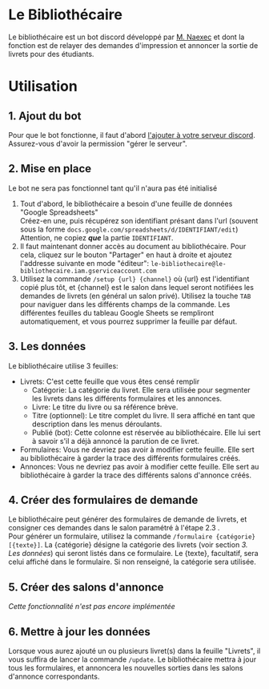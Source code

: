 # Le Bibliothécaire
Le bibliothécaire est un bot discord développé par [M. Naexec](http://m-naexec.duckdns.org) et dont la fonction est de relayer des demandes d'impression et annoncer la sortie de livrets pour des étudiants.

# Utilisation
## 1. Ajout du bot
Pour que le bot fonctionne, il faut d'abord [l'ajouter à votre serveur discord](https://discord.com/oauth2/authorize?client_id=874209950853922856&permissions=67584&scope=bot%20applications.commands). Assurez-vous d'avoir la permission "gérer le serveur".

## 2. Mise en place
Le bot ne sera pas fonctionnel tant qu'il n'aura pas été initialisé  
1. Tout d'abord, le bibliothécaire a besoin d'une feuille de données "Google Spreadsheets"  
   Créez-en une, puis récupérez son identifiant présant dans l'url (souvent sous la forme `docs.google.com/spreadsheets/d/IDENTIFIANT/edit`)
   Attention, ne copiez ***que*** la partie `IDENTIFIANT`.  
2. Il faut maintenant donner accès au document au bibliothécaire. Pour cela, cliquez sur le bouton "Partager" en haut à droite et ajoutez l'addresse suivante en mode "éditeur": `le-bibliothecaire@le-bibliothecaire.iam.gserviceaccount.com`  
3. Utilisez la commande `/setup {url} {channel}` où {url} est l'identifiant copié plus tôt, et {channel} est le salon dans lequel seront notifiées les demandes de livrets (en général un salon privé). Utilisez la touche `TAB` pour naviguer dans les différents champs de la commande. Les différentes feuilles du tableau Google Sheets se rempliront automatiquement, et vous pourrez supprimer la feuille par défaut.

## 3. Les données
Le bibliothécaire utilise 3 feuilles:
 - Livrets: C'est cette feuille que vous êtes censé remplir
   - Catégorie: La catégorie du livret. Elle sera utilisée pour segmenter les livrets dans les différents formulaires et les annonces.
   - Livre: Le titre du livre ou sa référence brève.
   - Titre (optionnel): Le titre complet du livre. Il sera affiché en tant que description dans les menus déroulants.
   - Publié (bot): Cette colonne est réservée au bibliothécaire. Elle lui sert à savoir s'il a déjà annoncé la parution de ce livret.
 - Formulaires: Vous ne devriez pas avoir à modifier cette feuille. Elle sert au bibliothécaire à garder la trace des différents formulaires créés.
 - Annonces: Vous ne devriez pas avoir à modifier cette feuille. Elle sert au bibliothécaire à garder la trace des différents salons d'annonce créés.

## 4. Créer des formulaires de demande
Le bibliothécaire peut générer des formulaires de demande de livrets, et consigner ces demandes dans le salon paramétré à l'étape 2.3 .  
Pour générer un formulaire, utilisez la commande `/formulaire {catégorie} [{texte}]`. La {catégorie} désigne la catégorie des livrets (voir section *3. Les données*) qui seront listés dans ce formulaire. Le {texte}, facultatif, sera celui affiché dans le formulaire. Si non renseigné, la catégorie sera utilisée.

## 5. Créer des salons d'annonce
*Cette fonctionnalité n'est pas encore implémentée*

## 6. Mettre à jour les données
Lorsque vous aurez ajouté un ou plusieurs livret(s) dans la feuille "Livrets", il vous suffira de lancer la commande `/update`. Le bibliothécaire mettra à jour tous les formulaires, et annoncera les nouvelles sorties dans les salons d'annonce correspondants.
